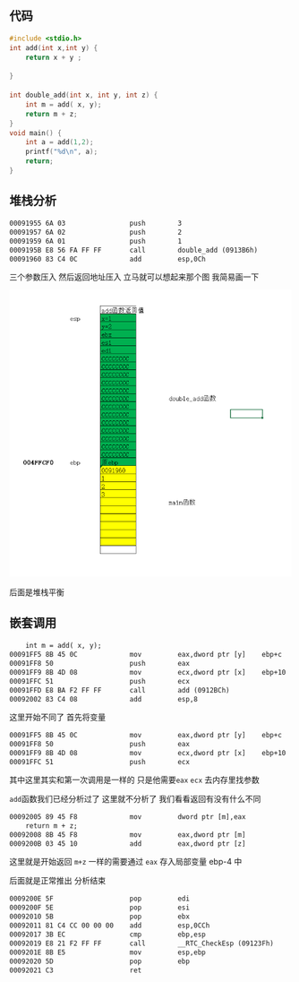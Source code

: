 ## 代码

```c
#include <stdio.h>
int add(int x,int y) {
	return x + y ;

}

int double_add(int x, int y, int z) {
	int m = add( x, y);
	return m + z;
}
void main() {
	int a = add(1,2);
	printf("%d\n", a);
	return;
} 
```

## 堆栈分析

```
00091955 6A 03                push        3  
00091957 6A 02                push        2  
00091959 6A 01                push        1  
0009195B E8 56 FA FF FF       call        double_add (0913B6h)  
00091960 83 C4 0C             add         esp,0Ch   
```

三个参数压入 然后返回地址压入 立马就可以想起来那个图 我简易画一下

![image-20250227145844072](https://raw.githubusercontent.com/Xioaruan912/pic/main/image-20250227145844072.png)

后面是堆栈平衡

## 嵌套调用

```
	int m = add( x, y);
00091FF5 8B 45 0C             mov         eax,dword ptr [y]    ebp+c
00091FF8 50                   push        eax  
00091FF9 8B 4D 08             mov         ecx,dword ptr [x]    ebp+10
00091FFC 51                   push        ecx  
00091FFD E8 BA F2 FF FF       call        add (0912BCh)  
00092002 83 C4 08             add         esp,8 
```

这里开始不同了 首先将变量

```
00091FF5 8B 45 0C             mov         eax,dword ptr [y]    ebp+c
00091FF8 50                   push        eax  
00091FF9 8B 4D 08             mov         ecx,dword ptr [x]    ebp+10
00091FFC 51                   push        ecx  
```

其中这里其实和第一次调用是一样的 只是他需要`eax` `ecx` 去内存里找参数

`add`函数我们已经分析过了 这里就不分析了 我们看看返回有没有什么不同

```
00092005 89 45 F8             mov         dword ptr [m],eax  
	return m + z;
00092008 8B 45 F8             mov         eax,dword ptr [m]  
0009200B 03 45 10             add         eax,dword ptr [z]
```

这里就是开始返回 `m+z` 一样的需要通过 `eax` 存入局部变量 ebp-4 中

后面就是正常推出 分析结束

```
0009200E 5F                   pop         edi  
0009200F 5E                   pop         esi  
00092010 5B                   pop         ebx  
00092011 81 C4 CC 00 00 00    add         esp,0CCh  
00092017 3B EC                cmp         ebp,esp  
00092019 E8 21 F2 FF FF       call        __RTC_CheckEsp (09123Fh)  
0009201E 8B E5                mov         esp,ebp  
00092020 5D                   pop         ebp  
00092021 C3                   ret  
```

